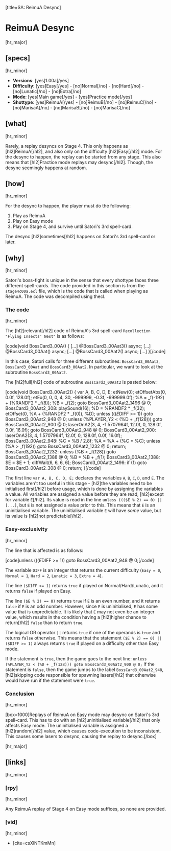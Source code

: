 [title=SA: ReimuA Desync]
# ReimuA Desync
[hr_major]

## [specs]
[hr_minor]  

* **Versions**: [yes]1.00a[/yes] 
* **Difficulty**: [yes]Easy[/yes] - [no]Normal[/no] - [no]Hard[/no] - [no]Lunatic[/no] - [no]Extra[/no]
* **Mode**: [yes]Main game[/yes] - [yes]Practice mode[/yes]
* **Shottype**: [yes]ReimuA[/yes] - [no]ReimuB[/no] - [no]ReimuC[/no] - [no]MarisaA[/no] - [no]MarisaB[/no] - [no]MarisaC[/no]

## [what]
[hr_minor]

Rarely, a replay desyncs on Stage 4. This only happens as [hl2]ReimuA[/hl2], and also only on the difficulty [hl2]Easy[/hl2] mode. For the desync to happen, the replay can be started from any stage. This also means that [hl2]Practice mode replays may desync[/hl2]. Though, the desync seemingly happens at random.

## [how]
[hr_minor]

For the desync to happen, the player must do the following:
1. Play as ReimuA
2. Play on Easy mode
3. Play on Stage 4, and survive until Satori's 3rd spell-card.

The desync [hl2]sometimes[/hl2] happens on Satori's 3rd spell-card or later.

## [why]
[hr_minor]

Satori's boss-fight is unique in the sense that every shottype faces three different spell-cards. The code provided in this section is from the ``stage4c00a.ecl`` file, which is the code that is called when playing as ReimuA. The code was decompiled using thecl.

### The code
[hr_minor]

The [hl2]relevant[/hl2] code of ReimuA's 3rd spell-card ``Recollection "Flying Insects' Nest"`` is as follows:

[code]void BossCard3_00A() {
    [...]
    @BossCard3_00Aat3() async;
    [...]
    @BossCard3_00Aat() async;
    [...]
    @BossCard3_00Aat2() async;
    [...]
}[/code]

In this case, Satori calls for three different subroutines: ``BossCard3_00Aat3``, ``BossCard3_00Aat`` and ``BossCard3_00Aat2``. In particular, we want to look at the subroutine ``BossCard3_00Aat2``.

The [hl2]full[/hl2] code of subroutine ``BossCard3_00Aat2`` is pasted below:

[code]void BossCard3_00Aat2() {
    var A, B, C, D, E;
    etNew(0);
    etOffsetAbs(0, 0.0f, 128.0f);
    etEx(0, 0, 0, 4, 30, -999999, -0.3f, -999999.0f);
    %A = _f(-192) + (%RANDF2 * _f(8));
    %B = _f(2);
    goto BossCard3_00Aat2_1496 @ 0;
BossCard3_00Aat2_308:
    playSound(16);
    %D = %RANDF2 * _f(32);
    etOffset(0, %A + (%RANDF2 * _f(0)), %D);
    unless ((($E % 2) == 0) || ($DIFF >= 1)) goto BossCard3_00Aat2_948 @ 0;
    unless (%PLAYER_Y2 < (%D + _f(128))) goto BossCard3_00Aat2_900 @ 0;
    laserOnA2(3, 4, -1.5707964f, 12.0f, 0, 128.0f, 0.0f, 16.0f);
    goto BossCard3_00Aat2_948 @ 0;
BossCard3_00Aat2_900:
    laserOnA2(3, 4, 1.5707964f, 12.0f, 0, 128.0f, 0.0f, 16.0f);
BossCard3_00Aat2_948:
    %C = %B / 2.8f;
    %A = %A + (%C * %C);
    unless (%A > _f(192)) goto BossCard3_00Aat2_1232 @ 0;
    return;
BossCard3_00Aat2_1232:
    unless (%B < _f(128)) goto BossCard3_00Aat2_1388 @ 0;
    %B = %B + _f(1);
BossCard3_00Aat2_1388:
    $E = $E + 1;
    diffWait(6, 6, 6, 6);
BossCard3_00Aat2_1496:
    if (1) goto BossCard3_00Aat2_308 @ 0;
    return;
}[/code]

The first line ``var A, B, C, D, E;`` declares the variables ``A``, ``B``, ``C``, ``D``, and ``E``. The variables aren't too useful in this stage - [hl2]the variables need to be initialised first[/hl2] before usage, which is done by assigning the variables a value. All variables are assigned a value before they are read, [hl2]except for variable ``E``[/hl2]. Its value is read in the line ``unless ((($E % 2) == 0) || [...]``, but ``E`` is not assigned a value prior to this. This means that ``E`` is an uninitialised variable. The uninitialised variable ``E`` will have *some* value, but its value is [hl2]not predictable[/hl2]. 

### Easy-exclusivity
[hr_minor]

The line that is affected is as follows:

[code]unless ((($E % 2) == 0) || ($DIFF >= 1)) goto BossCard3_00Aat2_948 @ 0;[/code]

The variable ``DIFF`` is an integer that returns the current difficulty (``Easy = 0``, ``Normal = 1``, ``Hard = 2``, ``Lunatic = 3``, ``Extra = 4``). 

The line ``($DIFF >= 1)`` returns ``true`` if played on Normal/Hard/Lunatic, and it returns ``false`` if played on Easy.

The line ``($E % 2) == 0)`` returns ``true`` if ``E`` is an even number, and it returns ``false`` if ``E`` is an odd number. However, since ``E`` is uninitialised, ``E`` has some value that is unpredictable. It is likely that ``E`` may not even be an integer value, which results in the condition having a [hl2]higher chance to return[/hl2] ``false`` than to return ``true``.

The logical OR operator ``||`` returns ``true`` if one of the operands is ``true`` and returns ``false`` otherwise. This means that the statement ``($E % 2) == 0) || ($DIFF >= 1)`` always returns ``true`` if played on a difficulty other than Easy mode.

If the statement is ``true``, then the game goes to the next line: ``unless (%PLAYER_Y2 < (%D + _f(128))) goto BossCard3_00Aat2_900 @ 0;``
If the statement is ``false``, then the game jumps to the label ``BossCard3_00Aat2_948``, [hl2]skipping code responsible for spawning lasers[/hl2] that otherwise would have run if the statement were ``true``.

### Conclusion
[hr_minor]

[box=1000]Replays of ReimuA on Easy mode may desync on Satori's 3rd spell-card. This has to do with an [hl2]uninitialised variable[/hl2] that only affects Easy mode. The uninitialised variable is assigned a [hl2]random[/hl2] value, which causes code-execution to be inconsistent. This causes some lasers to desync, causing the replay to desync.[/box]



[hr_major]
## [links]
[hr_minor]
### [rpy]
[hr_minor]

Any ReimuA replay of Stage 4 on Easy mode suffices, so none are provided.

### [vid]
[hr_minor]

+ [cite=csXlNTKmMn]